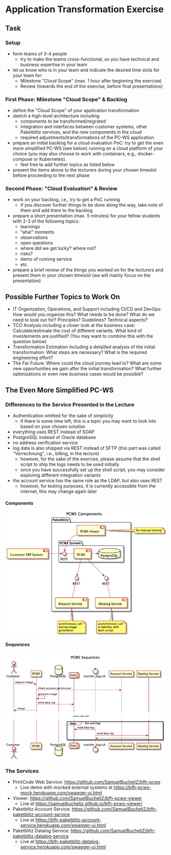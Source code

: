 # Application Transformation Exercise

## Task

### Setup
- form teams of 3-4 people
  - try to make the teams cross-functional, so you have technical and business expertise in your team
- let us know who is in your team and indicate the desired time slots for your team for:
  - Milestone "Cloud Scope" (max. 1 hour after beginning the exercise)
  - Review (towards the end of the exercise, before final presentations)
  
### First Phase: Milestone "Cloud Scope" & Backlog
- define the "Cloud Scope" of your application transformation
- sketch a high-level architecture including
  - components to be transformed/migrated
  - integration and interfaces between customer systems, other Paketblitz services, and the new components in the cloud
  - required adjustments/transformations of the PC-WS application
- prepare an initial backlog for a cloud evaluation PoC: try to get the even more simplified PC-WS (see below) running on a cloud platform of your choice (you may also choose to work with containers, e.g., docker-compose or Kubernetes).
  -  feel free to add further topics as listed below
- present the items above to the lecturers during your chosen timeslot before proceeding to the next phase

### Second Phase: "Cloud Evaluation" & Review
- work on your backlog, i.e., try to get a PoC running
  - if you discover further things to be done along the way, take note of them and add them to the backlog 
- prepare a short presentation (max. 5 minutes) for your fellow students with 2-3 of the following topics:
  - learnings
  - "aha!" moments
  - observations
  - open questions
  - where did we get lucky? where not?
  - risks?
  - demo of running service
  - etc.
- prepare a brief review of the things you worked on for the lecturers and present them in your chosen timeslot (we will mainly focus on the presentation)

## Possible Further Topics to Work On

- IT Organization, Operations, and Support including CI/CD and DevOps: How would you organize this? What needs to be done? What do we need to look out for? Principles? Guidelines? Technical aspects?
- TCO Analysis including a closer look at the business case: Calculate/estimate the cost of different variants. What kind of investements are justified? (You may want to combine this with the question below)
- Transformation Estimation including a detailled analysis of the initial transformation: What steps are necessary? What is the required engineering effort?
- The Far Future: Where could the cloud journey lead to? What are some new opportunities we gain after the initial transformation? What further optimizations or even new business cases would be possible?

## The Even More Simplified PC-WS

### Differences to the Service Presented in the Lecture

- Authentication omitted for the sake of simplicity
  - if there is some time left, this is a topic you may want to look into based on your chosen solution
- everything uses REST instead of SOAP 
- PostgreSQL instead of Oracle database
- no address verification service
- log data is also shipped via REST instead of SFTP (this part was called "Verrechnung", i.e., billing, in the lecture)
  - however, for the sake of the exercise, please assume that the shell script to ship the logs needs to be used initially
  - once you have successfully set up the shell script, you may consider exploring different integration variants
- the account service has the same role as the LDAP, but also uses REST
  - however, for testing purposes, it is  currently accessible from the internet, this may change again later

#### Components
![PCWS Components](img/components-PCWS_Components.png)

#### Sequences
![PCWS Sequences](img/sequence-PCWS_Sequences.png)


### The Services

- PrintCode Web Service: https://github.com/SamuelBucheliZ/bfh-pcws
  - Live demo with mocked external systems at  https://bfh-pcws-mock.herokuapp.com/swagger-ui.html
- Viewer: https://github.com/SamuelBucheliZ/bfh-pcws-viewer 
  - Live at https://samuelbucheliz.github.io/bfh-pcws-viewer/
- Paketblitz Account Service: https://github.com/SamuelBucheliZ/bfh-paketblitz-account-service
  - Live at https://bfh-paketblitz-account-service.herokuapp.com/swagger-ui.html
- Paketblitz Datalog Service: https://github.com/SamuelBucheliZ/bfh-paketblitz-datalog-service
  - Live at https://bfh-paketblitz-datalog-service.herokuapp.com/swagger-ui.html

